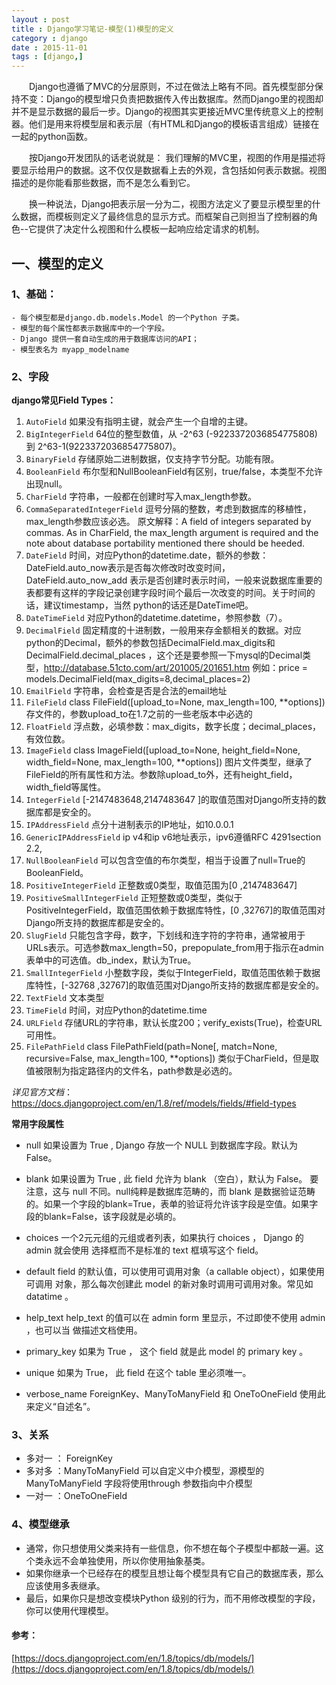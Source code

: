 ```yaml
---
layout : post
title : Django学习笔记-模型(1)模型的定义
category : django
date : 2015-11-01
tags : [django,]
---
```



　　Django也遵循了MVC的分层原则，不过在做法上略有不同。首先模型部分保持不变：Django的模型增只负责把数据传入传出数据库。然而Django里的视图却并不是显示数据的最后一步。Django的视图其实更接近MVC里传统意义上的控制器。他们是用来将模型层和表示层（有HTML和Django的模板语言组成）链接在一起的python函数。

　　按Django开发团队的话老说就是： 我们理解的MVC里，视图的作用是描述将要显示给用户的数据。这不仅仅是数据看上去的外观，含包括如何表示数据。视图描述的是你能看那些数据，而不是怎么看到它。

　　换一种说法，Django把表示层一分为二，视图方法定义了要显示模型里的什么数据，而模板则定义了最终信息的显示方式。而框架自己则担当了控制器的角色--它提供了决定什么视图和什么模板一起响应给定请求的机制。

<!-- more -->
## 一、模型的定义

### 1、基础：

    - 每个模型都是django.db.models.Model 的一个Python 子类。
    - 模型的每个属性都表示数据库中的一个字段。
    - Django 提供一套自动生成的用于数据库访问的API；
    - 模型表名为 myapp_modelname 

### 2、字段

**django常见Field Types：**

1. `AutoField`
如果没有指明主键，就会产生一个自增的主键。
2. `BigIntegerField`
64位的整型数值，从 -2^63 (-9223372036854775808) 到 2^63-1(9223372036854775807)。
3. `BinaryField`
存储原始二进制数据，仅支持字节分配。功能有限。
4. `BooleanField`
布尔型和NullBooleanField有区别，true/false，本类型不允许出现null。
5. `CharField`
字符串，一般都在创建时写入max_length参数。
6. `CommaSeparatedIntegerField`
逗号分隔的整数，考虑到数据库的移植性，max_length参数应该必选。
原文解释：A field of integers separated by commas. As in CharField, the max_length argument is required and the note about database portability mentioned there should be heeded.
7. `DateField`
时间，对应Python的datetime.date，额外的参数：DateField.auto_now表示是否每次修改时改变时间，DateField.auto_now_add 表示是否创建时表示时间，一般来说数据库重要的表都要有这样的字段记录创建字段时间个最后一次改变的时间。关于时间的话，建议timestamp，当然 python的话还是DateTime吧。
8. `DateTimeField`
对应Python的datetime.datetime，参照参数（7）。
9. `DecimalField`
固定精度的十进制数，一般用来存金额相关的数据。对应python的Decimal，额外的参数包括DecimalField.max_digits和DecimalField.decimal_places ，这个还是要参照一下mysql的Decimal类型，http://database.51cto.com/art/201005/201651.htm
例如：price = models.DecimalField(max_digits=8,decimal_places=2)
10. `EmailField`
字符串，会检查是否是合法的email地址
11. `FileField`
class FileField([upload_to=None, max_length=100, **options])
存文件的，参数upload_to在1.7之前的一些老版本中必选的
12. `FloatField`
浮点数，必填参数：max_digits，数字长度；decimal_places，有效位数。
13. `ImageField`
class ImageField([upload_to=None, height_field=None, width_field=None, max_length=100, **options])
图片文件类型，继承了FileField的所有属性和方法。参数除upload_to外，还有height_field，width_field等属性。
14. `IntegerField`
[-2147483648,2147483647 ]的取值范围对Django所支持的数据库都是安全的。
15. `IPAddressField`
点分十进制表示的IP地址，如10.0.0.1
16. `GenericIPAddressField`
ip v4和ip v6地址表示，ipv6遵循RFC 4291section 2.2,
17. `NullBooleanField`
可以包含空值的布尔类型，相当于设置了null=True的BooleanField。
18. `PositiveIntegerField`
正整数或0类型，取值范围为[0 ,2147483647]
19. `PositiveSmallIntegerField`
正短整数或0类型，类似于PositiveIntegerField，取值范围依赖于数据库特性，[0 ,32767]的取值范围对Django所支持的数据库都是安全的。
20. `SlugField`
只能包含字母，数字，下划线和连字符的字符串，通常被用于URLs表示。可选参数max_length=50，prepopulate_from用于指示在admin表单中的可选值。db_index，默认为True。
21. `SmallIntegerField`
小整数字段，类似于IntegerField，取值范围依赖于数据库特性，[-32768 ,32767]的取值范围对Django所支持的数据库都是安全的。
22. `TextField`
文本类型
23. `TimeField`
时间，对应Python的datetime.time
24. `URLField`
存储URL的字符串，默认长度200；verify_exists(True)，检查URL可用性。
25. `FilePathField`
class FilePathField(path=None[, match=None, recursive=False, max_length=100, **options])
类似于CharField，但是取值被限制为指定路径内的文件名，path参数是必选的。

*详见官方文档*：
https://docs.djangoproject.com/en/1.8/ref/models/fields/#field-types

**常用字段属性**

- null
如果设置为 True , Django 存放一个 NULL 到数据库字段。默认为 False。

- blank
如果设置为 True , 此 field 允许为 blank （空白），默认为 False。
要注意，这与 null 不同。null纯粹是数据库范畴的，而 blank 是数据验证范畴的。如果一个字段的blank=True，表单的验证将允许该字段是空值。如果字段的blank=False，该字段就是必填的。
- choices
一个2元元组的元组或者列表，如果执行 choices ， Django 的 admin 就会使用 选择框而不是标准的 text 框填写这个 field。

- default
field 的默认值，可以使用可调用对象（a callable object），如果使用可调用 对象，那么每次创建此 model 的新对象时调用可调用对象。常见如 datatime 。

- help_text
help_text 的值可以在 admin form 里显示，不过即使不使用 admin ，也可以当 做描述文档使用。

- primary_key
如果为 True ， 这个 field 就是此 model 的 primary key 。

- unique
如果为 True， 此 field 在这个 table 里必须唯一。
- verbose_name
ForeignKey、ManyToManyField 和 OneToOneField 使用此来定义“自述名”。

### 3、关系

- 多对一 ： ForeignKey
- 多对多 ：ManyToManyField 可以自定义中介模型，源模型的ManyToManyField 字段将使用through 参数指向中介模型
- 一对一 ：OneToOneField 

### 4、模型继承

- 通常，你只想使用父类来持有一些信息，你不想在每个子模型中都敲一遍。这个类永远不会单独使用，所以你使用抽象基类。
- 如果你继承一个已经存在的模型且想让每个模型具有它自己的数据库表，那么应该使用多表继承。
- 最后，如果你只是想改变模块Python 级别的行为，而不用修改模型的字段，你可以使用代理模型。
    
    
#### 参考：

[https://docs.djangoproject.com/en/1.8/topics/db/models/](https://docs.djangoproject.com/en/1.8/topics/db/models/)
